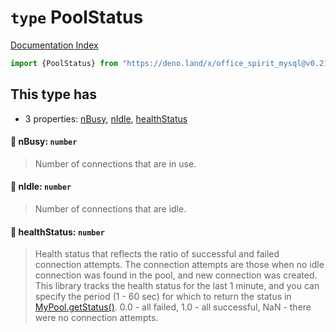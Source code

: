 # `type` PoolStatus

[Documentation Index](../README.md)

```ts
import {PoolStatus} from "https://deno.land/x/office_spirit_mysql@v0.21.1/mod.ts"
```

## This type has

- 3 properties:
[nBusy](#-nbusy-number),
[nIdle](#-nidle-number),
[healthStatus](#-healthstatus-number)


#### 📄 nBusy: `number`

> Number of connections that are in use.



#### 📄 nIdle: `number`

> Number of connections that are idle.



#### 📄 healthStatus: `number`

> Health status that reflects the ratio of successful and failed connection attempts.
> The connection attempts are those when no idle connection was found in the pool, and new connection was created.
> This library tracks the health status for the last 1 minute, and you can specify the period (1 - 60 sec) for which to return the status in [MyPool.getStatus()](../class.MyPool/README.md#-getstatushealthstatusforperiodsec-numbertrack_healh_status_for_period_sec-mapdsn-poolstatus).
> 0.0 - all failed, 1.0 - all successful, NaN - there were no connection attempts.



